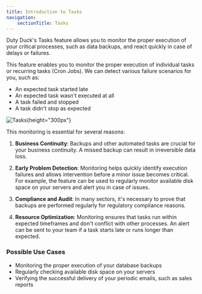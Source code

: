 ```yaml
---
title: Introduction to Tasks
navigation:
    sectionTitle: Tasks
---
```


Duty Duck's Tasks feature allows you to monitor the proper execution of your critical processes, such as data backups, and react quickly in case of delays or failures.

This feature enables you to monitor the proper execution of individual tasks or recurring tasks (Cron Jobs). We can detect various failure scenarios for you, such as:
- An expected task started late
- An expected task wasn't executed at all
- A task failed and stopped
- A task didn't stop as expected

![Tasks](/docs/images/task-details-page-en-1.png){height="300px"}

This monitoring is essential for several reasons:

1. **Business Continuity**: Backups and other automated tasks are crucial for your business continuity. A missed backup can result in irreversible data loss.

2. **Early Problem Detection**: Monitoring helps quickly identify execution failures and allows intervention before a minor issue becomes critical. For example,
the feature can be used to regularly monitor available disk space on your servers and alert you in case of issues.

3. **Compliance and Audit**: In many sectors, it's necessary to prove that backups are performed regularly for regulatory compliance reasons.

4. **Resource Optimization**: Monitoring ensures that tasks run within expected timeframes and don't conflict with other processes. An alert
can be sent to your team if a task starts late or runs longer than expected.

### Possible Use Cases

- Monitoring the proper execution of your database backups
- Regularly checking available disk space on your servers
- Verifying the successful delivery of your periodic emails, such as sales reports